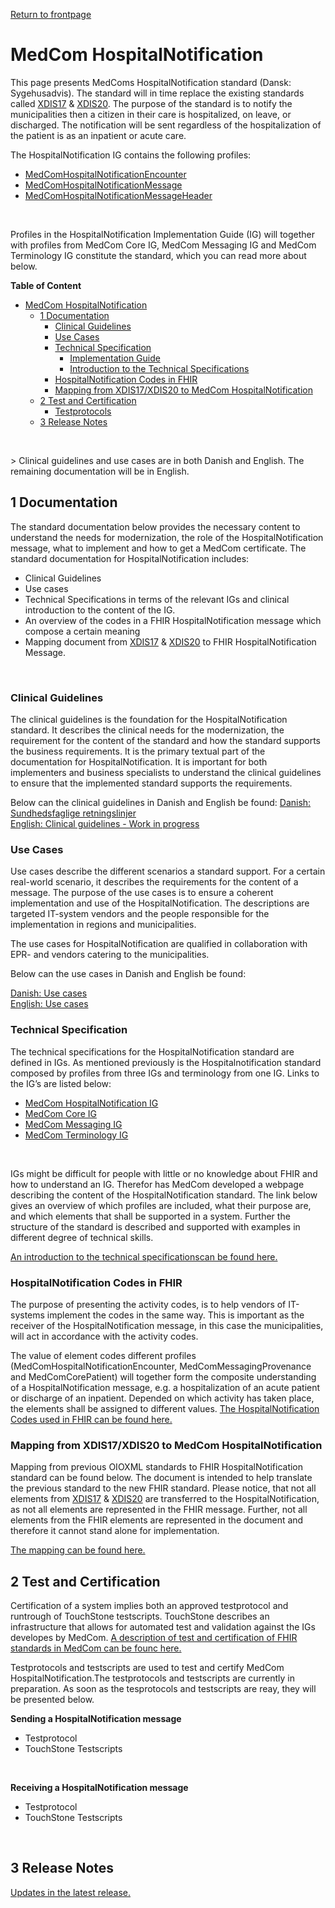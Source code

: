 <a href="https://medcomdk.github.io/MedComLandingPage/" target="_blank">Return to frontpage</a>

# MedCom HospitalNotification
This page presents MedComs HospitalNotification standard (Dansk: Sygehusadvis). The standard will in time replace the existing standards called <a href="https://svn.medcom.dk/svn/releases/Standarder/Det%20gode%20kommuneadvis/XDIS17/Dokumentation/XDIS17.pdf" target="_blank">XDIS17</a> &
<a href="https://svn.medcom.dk/svn/releases/Standarder/Det%20gode%20kommuneadvis/XDIS20/Dokumentation/XDIS20.pdf" target="_blank">XDIS20</a>. The purpose of the standard is to notify the municipalities then a citizen in their care is hospitalized, on leave, or discharged. The notification will be sent regardless of the hospitalization of the patient is as an inpatient or acute care. 

The HospitalNotification IG contains the following profiles: 
*	<a href="https://build.fhir.org/ig/medcomdk/dk-medcom-hospitalnotification/StructureDefinition-medcom-hospitalNotification-encounter.html" target="_blank">MedComHospitalNotificationEncounter</a>
*	<a href="https://build.fhir.org/ig/medcomdk/dk-medcom-hospitalnotification/StructureDefinition-medcom-hospitalNotification-message.html" target="_blank">MedComHospitalNotificationMessage</a>
* <a href="https://build.fhir.org/ig/medcomdk/dk-medcom-hospitalnotification/StructureDefinition-medcom-hospitalNotification-messageHeader.html" target="_blank">MedComHospitalNotificationMessageHeader</a>
<p>&nbsp;</p>	
Profiles in the HospitalNotification Implementation Guide (IG) will together with profiles from MedCom Core IG, MedCom Messaging IG and MedCom Terminology IG constitute the standard, which you can read more about below.


**Table of Content**
- [MedCom HospitalNotification](#medcom-hospitalnotification)
  * [1 Documentation](#1-documentation)
    + [Clinical Guidelines](#clinical-guidelines)
    + [Use Cases](#use-cases)
    + [Technical Specification](#technical-specification)
      - [Implementation Guide](#implementation-guide)
      - [Introduction to the Technical Specifications](#introduction-to-the-technical-specifications)
    + [HospitalNotification Codes in FHIR](#hospitalnotification-codes-in-fhir)
    + [Mapping from XDIS17/XDIS20 to MedCom HospitalNotification](#mapping-from-xdis17-xdis20-to-medcom-hospitalnotification)
  * [2 Test and Certification](#2-test-and-certification)
    + [Testprotocols](#testprotocols)
  * [3 Release Notes](#3-release-notes)
<p>&nbsp;</p>
> Clinical guidelines and use cases are in both Danish and English. The remaining documentation will be in English.

## 1 Documentation 
The standard documentation below provides the necessary content to understand the needs for modernization, the role of the HospitalNotification message, what to implement and how to get a MedCom certificate. The standard documentation for HospitalNotification includes: 
* Clinical Guidelines
* Use cases
*	Technical Specifications in terms of the relevant IGs and clinical introduction to the content of the IG.
*	An overview of the codes in a FHIR HospitalNotification message which compose a certain meaning
*	Mapping document from <a href="https://svn.medcom.dk/svn/releases/Standarder/Det%20gode%20kommuneadvis/XDIS17/Dokumentation/XDIS17.pdf" target="_blank">XDIS17</a> &
<a href="https://svn.medcom.dk/svn/releases/Standarder/Det%20gode%20kommuneadvis/XDIS20/Dokumentation/XDIS20.pdf" target="_blank">XDIS20</a> to FHIR  HospitalNotification Message.
<p>&nbsp;</p>

### Clinical Guidelines
The clinical guidelines is the foundation for the HospitalNotification standard. It describes the clinical needs for the modernization, the requirement for the content of the standard and how the standard supports the business requirements.  It is the primary textual part of the documentation for HospitalNotification. It is important for both implementers and business specialists to understand the clinical guidelines to ensure that the implemented standard supports the requirements.

Below can the clinical guidelines in Danish and English be found:
[Danish: Sundhedsfaglige retningslinjer](assets/documents/Clinical-guidelines-DA.md) <br> 
[English: Clinical guidelines - Work in progress](assets/documents/Clinical-guidelines-ENG.md) 


### Use Cases

Use cases describe the different scenarios a standard support. For a certain real-world scenario, it describes the requirements for the content of a message. The purpose of the use cases is to ensure a coherent implementation and use of the HospitalNotification. The descriptions are targeted IT-system vendors and the people responsible for the implementation in regions and municipalities.

The use cases for HospitalNotification are qualified in collaboration with EPR- and vendors catering to the municipalities.

Below can the use cases in Danish and English be found:<p> </p> 
[Danish: Use cases](assets/documents/UseCases-DA.md) <br> 
[English: Use cases](assets/documents/UseCases-ENG.md) 

### Technical Specification
The technical specifications for the HospitalNotification standard are defined in IGs. As mentioned previously is the Hospitalnotification standard composed by profiles from three IGs and terminology from one IG. Links to the IG’s are listed below:
*	<a href="https://build.fhir.org/ig/medcomdk/dk-medcom-hospitalnotification/index.html" target="_blank">MedCom HospitalNotification IG</a>
*	<a href="https://medcomdk.github.io/dk-medcom-core/" target="_blank">MedCom Core IG</a>
*	<a href="https://build.fhir.org/ig/medcomdk/dk-medcom-messaging/" target="_blank">MedCom Messaging IG</a>
*	<a href="https://build.fhir.org/ig/medcomdk/dk-medcom-terminology/" target="_blank">MedCom Terminology IG</a>
<p>&nbsp;</p>
IGs might be difficult for people with little or no knowledge about FHIR and how to understand an IG. Therefor has MedCom developed a webpage describing the content of the HospitalNotification standard. The link below gives an overview of which profiles are included, what their purpose are, and which elements that shall be supported in a system. Further the structure of the standard is described and supported with examples in different degree of technical skills.

[An introduction to the technical specificationscan be found here.](assets/documents/Intro-Technical-Spec-ENG.md)




### HospitalNotification Codes in FHIR

The purpose of presenting the activity codes, is to help vendors of IT-systems implement the codes in the same way.  This is important as the receiver of the HospitalNotification message, in this case the municipalities, will act in accordance with the activity codes.

The value of element codes different profiles (MedComHospitalNotificationEncounter, MedComMessagingProvenance and MedComCorePatient) will together form the composite understanding of a HospitalNotification message, e.g. a hospitalization of an acute patient or discharge of an inpatient. Depended on which activity has taken place, the elements shall be assigned to different values.
[The HospitalNotification Codes used in FHIR can be found here.](/assets/documents/Overview-HospitalNotification-codes-FHIR.md)

### Mapping from XDIS17/XDIS20 to MedCom HospitalNotification

Mapping from previous OIOXML standards to FHIR HospitalNotification standard can be found below. The document is intended to help translate the previous standard to the new FHIR standard. Please notice, that not all elements from <a href="https://svn.medcom.dk/svn/releases/Standarder/Det%20gode%20kommuneadvis/XDIS17/Dokumentation/XDIS17.pdf" target="_blank">XDIS17</a> &
<a href="https://svn.medcom.dk/svn/releases/Standarder/Det%20gode%20kommuneadvis/XDIS20/Dokumentation/XDIS20.pdf" target="_blank">XDIS20</a> are transferred to the HospitalNotification, as not all elements are represented in the FHIR message. Further, not all elements from the FHIR elements are represented in the document and therefore it cannot stand alone for implementation.

[The mapping can be found here.](/assets/documents/Map_between_OIOXML_and_FHIR_HospitalNotification.md)

## 2 Test and Certification

Certification of a system implies both an approved testprotocol and runtrough of TouchStone testscripts. 
TouchStone describes an infrastructure that allows for automated test and validation against the IGs developes by MedCom. <a href="https://medcomdk.github.io/MedComLandingPage/#3-test-and-certification" target="_blank">A description of test and certification of FHIR standards in MedCom can be founc here.</a> 

Testprotocols and testscripts are used to test and certify MedCom HospitalNotification.The testprotocols and testscripts are currently in preparation. As soon as the tesprotocols and testscripts are reay, they will be presented below.

**Sending a HospitalNotification message**
* Testprotocol
* TouchStone Testscripts
<p>&nbsp;</p>

**Receiving a HospitalNotification message**
* Testprotocol
* TouchStone Testscripts
<p>&nbsp;</p>

## 3 Release Notes
[Updates in the latest release.](assets/documents/ReleaseNote-ENG.md)
